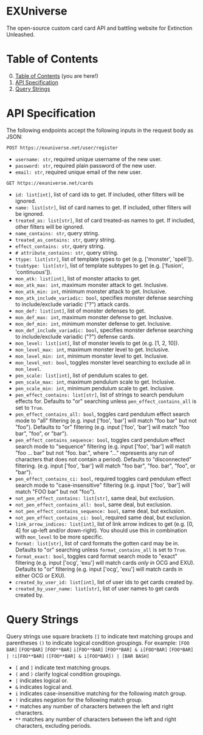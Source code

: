 
# EXUniverse
The open-source custom card card API and battling website for Extinction Unleashed.

# Table of Contents
0. [Table of Contents](#table-of-contents) (you are here!)
1. [API Specification](#api-specification)
2. [Query Strings](#query-strings)

# API Specification
The following endpoints accept the following inputs in the request body as JSON:

`POST https://exuniverse.net/user/register`
 - `username: str`, required unique username of the new user.
 - `password: str`, required plain password of the new user.
 - `email: str`, required unique email of the new user.

`GET https://exuniverse.net/cards`
 - `id: list[int]`, list of card ids to get. If included, other filters will be ignored.
 - `name: list[str]`, list of card names to get. If included, other filters will be ignored.
 - `treated_as: list[str]`, list of card treated-as names to get. If included, other filters will be ignored.
 - `name_contains: str`, query string.
 - `treated_as_contains: str`, query string.
 - `effect_contains: str`, query string.
 - `# attribute_contains: str`, query string.
 - `ttype: list[str]`, list of template types to get (e.g. ['monster', 'spell']).
 - `tsubtype: list[str]`, list of template subtypes to get (e.g. ['fusion', 'continuous']).
 - `mon_atk: list[int]`, list of monster attacks to get.
 - `mon_atk_max: int`, maximum monster attack to get. Inclusive.
 - `mon_atk_min: int`, minimum monster attack to get. Inclusive.
 - `mon_atk_include_variadic: bool`, specifies monster defense searching to include/exclude variadic ("?") attack cards.
 - `mon_def: list[int]`, list of monster defenses to get.
 - `mon_def_max: int`, maximum monster defense to get. Inclusive.
 - `mon_def_min: int`, minimum monster defense to get. Inclusive.
 - `mon_def_include_variadic: bool`, specifies monster defense searching to include/exclude variadic ("?") defense cards.
 - `mon_level: list[int]`, list of monster levels to get (e.g. [1, 2, 10]).
 - `mon_level_max: int`, maximum monster level to get. Inclusive.
 - `mon_level_min: int`, minimum monster level to get. Inclusive.
 - `mon_level_not: bool`, toggles monster level searching to exclude all in `mon_level`.
 - `pen_scale: list[int]`, list of pendulum scales to get.
 - `pen_scale_max: int`, maximum pendulum scale to get. Inclusive.
 - `pen_scale_min: int`, minimum pendulum scale to get. Inclusive.
 - `pen_effect_contains: list[str]`, list of strings to search pendulum effects for. Defaults to "or" searching unless `pen_effect_contains_all` is set to `True`.
 - `pen_effect_contains_all: bool`, toggles card pendulum effect search mode to "all" filtering (e.g. input ['foo', 'bar'] will match "foo bar" but not "foo"). Defaults to "or" filtering (e.g. input ['foo', 'bar'] will match "foo bar", "foo", or "bar").
 - `pen_effect_contains_sequence: bool`, toggles card pendulum effect search mode to "sequence" filtering (e.g. input ['foo', 'bar'] will match "foo ... bar" but not "foo. bar.", where "..." represents any run of characters that does not contain a period). Defaults to "disconnected" filtering. (e.g. input ['foo', 'bar'] will match "foo bar", "foo. bar", "foo", or "bar").
 - `pen_effect_contains_ci: bool`, required toggles card pendulum effect search mode to "case-insensitive" filtering (e.g. input ['foo', 'bar'] will match "FOO bar" but not "foo").
 - `not_pen_effect_contains: list[str]`, same deal, but exclusion.
 - `not_pen_effect_contains_all: bool`, same deal, but exclusion.
 - `not_pen_effect_contains_sequence: bool`, same deal, but exclusion.
 - `not_pen_effect_contains_ci: bool`, required same deal, but exclusion.
 - `link_arrow_indices: list[int]`, list of link arrow indices to get (e.g. [0, 4] for up-left and/or down-right). You should use this in combination with `mon_level` to be more specific.
 - `format: list[str]`, list of card formats the gotten card may be in. Defaults to "or" searching unless `format_contains_all` is set to `True`.
 - `format_exact: bool`, toggles card format search mode to "exact" filtering (e.g. input ['ocg', 'exu'] will match cards *only in* OCG and EXU). Defaults to "or" filtering (e.g. input ['ocg', 'exu'] will match cards in either OCG or EXU).
 - `created_by_user_id: list[int]`, list of user ids to get cards created by.
 - `created_by_user_name: list[str]`, list of user names to get cards created by.




# Query Strings
Query strings use square brackets `[]` to indicate text matching groups and
parentheses `()` to indicate logical condition groupings. For example:
`[FOO BAR]` `[FOO*BAR]` `[FOO**BAR]` `i[FOO**BAR]` `[FOO**BAR] & i[FOO*BAR]`
`[FOO*BAR] | !i[FOO**BAR]` `([FOO**BAR] & i[FOO*BAR]) | [BAR BASH]`
- `[` and `]` indicate text matching groups.
- `(` and `)` clarify logical condition groupings.
- `|` indicates logical or.
- `&` indicates logical and.
- `i` indicates case-insensitive matching for the following match group.
- `!` indicates negation for the following match group.
- `*` matches any number of characters between the left and right characters.
- `**` matches any number of characters between the left and right characters, excluding periods.

